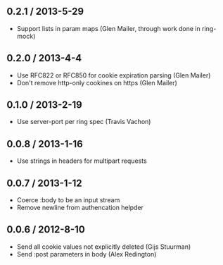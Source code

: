 ## 0.2.1 / 2013-5-29

* Support lists in param maps (Glen Mailer, through work done in ring-mock)

## 0.2.0 / 2013-4-4

* Use RFC822 or RFC850 for cookie expiration parsing (Glen Mailer)
* Don't remove http-only cookines on https (Glen Mailer)

## 0.1.0 / 2013-2-19

* Use server-port per ring spec (Travis Vachon)

## 0.0.8 / 2013-1-16

* Use strings in headers for multipart requests

## 0.0.7 / 2013-1-12

* Coerce :body to be an input stream
* Remove newline from authencation helpder

## 0.0.6 / 2012-8-10

* Send all cookie values not explicitly deleted (Gijs Stuurman)
* Send :post parameters in body (Alex Redington)